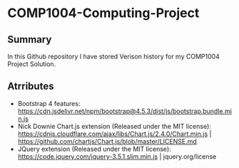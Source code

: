 # COMP1004-Computing-Project
## Summary
In this Github repository I have stored Verison history for my COMP1004 Project Solution. 

## Atrributes
* Bootstrap 4 features: https://cdn.jsdelivr.net/npm/bootstrap@4.5.3/dist/js/bootstrap.bundle.min.js
* Nick Downie Chart.js extension (Released under the MIT license): https://cdnjs.cloudflare.com/ajax/libs/Chart.js/2.4.0/Chart.min.js | https://github.com/chartjs/Chart.js/blob/master/LICENSE.md
* JQuery extension (Released under the MIT license): https://code.jquery.com/jquery-3.5.1.slim.min.js | jquery.org/license
